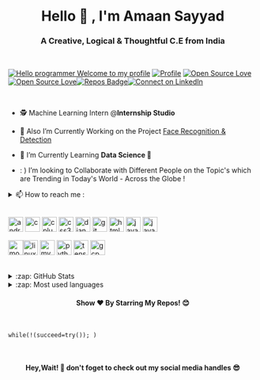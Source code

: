 <h1 align="center">Hello 👋 , I'm Amaan Sayyad </h1>
<h3 align="center"> A Creative, Logical & Thoughtful C.E from India</h3><br>

[![Hello programmer Welcome to my profile](https://img.shields.io/badge/Hello,Programmer!-Welcome<3-brightgreen.svg?style=flat&logo=github)](https://github.com/AmaanSayyad) [![Profile](https://Visitor-badge.glitch.me/badge?page_id=AmaanSayyad.profileviews-badge)](https://github.com/AmaanSayyad) [![Open Source Love](https://img.shields.io/github/followers/AmaanSayyad?style=social)](https://github.com/AmaanSayyad?tab=followers)[![Open Source Love](https://badges.frapsoft.com/os/v2/open-source.svg?v=103)](https://github.com/AmaanSayyad)[![Repos Badge](https://badges.pufler.dev/repos/AmaanSayyad)](https://badges.pufler.dev/repos/AmaanSayyad)[![Connect on LinkedIn](https://img.shields.io/badge/--linkedin?label=LinkedIn&logo=LinkedIn&style=social)](https://www.linkedin.com/in/amaan-sayyad-/)

<br>



- 🕵 Machine Learning Intern @**Internship Studio**

- 🔭 Also I’m Currently Working on the Project [Face Recognition & Detection](https://github.com/AmaanSayyad/COVID-19_Face-Mask-Recognition-Detection-)

- 🌱 I’m Currently Learning **Data Science 🤩**

- : ) I’m looking to Collaborate with Different People on the Topic's which are Trending in Today's World - Across the Globe !  

<details> <summary> 📫  How to reach me :</summary><a href="mailto:amaansayyad2001@gmail.com"> <img src="https://img.icons8.com/fluent/48/000000/gmail.png" width="22px"/> </a>
</details>


<br>

<p align="left"><img src="https://devicons.github.io/devicon/devicon.git/icons/android/android-original-wordmark.svg" alt="android" width="30" height="30"/> <img src="https://devicons.github.io/devicon/devicon.git/icons/c/c-original.svg" alt="c" width="30" height="30"/> <img src="https://devicons.github.io/devicon/devicon.git/icons/cplusplus/cplusplus-original.svg" alt="cplusplus" width="30" height="30"/> <img src="https://devicons.github.io/devicon/devicon.git/icons/css3/css3-original-wordmark.svg" alt="css3" width="30" height="30"/> <img src="https://devicons.github.io/devicon/devicon.git/icons/django/django-original.svg" alt="django" width="30" height="30"/> <img src="https://www.vectorlogo.zone/logos/git-scm/git-scm-icon.svg" alt="git" width="30" height="30"/> <img src="https://devicons.github.io/devicon/devicon.git/icons/html5/html5-original-wordmark.svg" alt="html5" width="30" height="30"/> <img src="https://devicons.github.io/devicon/devicon.git/icons/java/java-original-wordmark.svg" alt="java" width="30" height="30"/> <img src="https://devicons.github.io/devicon/devicon.git/icons/javascript/javascript-original.svg" alt="javascript" width="30" height="30"/> 
 
 <img src="https://devicons.github.io/devicon/devicon.git/icons/mongodb/mongodb-original-wordmark.svg" alt="mongodb" width="30" height="30"/><img src="https://devicons.github.io/devicon/devicon.git/icons/linux/linux-original.svg" alt="linux" width="30" height="30"/>  <img src="https://devicons.github.io/devicon/devicon.git/icons/mysql/mysql-original-wordmark.svg" alt="mysql" width="30" height="30"/>  <img src="https://devicons.github.io/devicon/devicon.git/icons/python/python-original.svg" alt="python" width="30" height="30"/>  <img src="https://www.vectorlogo.zone/logos/tensorflow/tensorflow-icon.svg" alt="tensorflow" width="30" height="30"/>
<img src="https://www.vectorlogo.zone/logos/google_cloud/google_cloud-icon.svg" alt="gcp" width="30" height="30"/>
 </p>
<br>


<details>
  <summary>:zap: GitHub Stats</summary>
<p>&nbsp;<img align="center" src="https://github-readme-stats.vercel.app/api?username=AmaanSayyad&show_icons=true&theme=tokyonight" alt="AmaanSayyad" /></p>

</details>

<details>
  <summary>:zap: Most used languages</summary>

<p><img align="left" src="https://github-readme-stats.vercel.app/api/top-langs/?username=AmaanSayyad&layout=compact&hide=html&theme=highcontrast" alt="AmaanSayyad" /></p>
</details> 

  
<h4 align="center">Show ❤️ By Starring My Repos! 😊</h4>
<br>


```python3
while(!(succeed=try()); )
```
<br>
 <h4 align="center">Hey,Wait! 👋 don't foget to check out my social media handles 😎 </h4>
